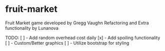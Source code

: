 # fruit-market
Fruit Market game developed by Gregg Vaughn
Refactoring and Extra functionality by Lunanova

TODO:
[ ] - Add random overhead cost daily
[x] - Add spoiling functionality
[ ] - Custom/Better graphics
[ ] - Utilize bootstrap for styling
